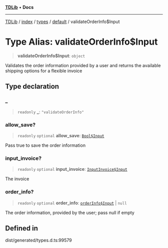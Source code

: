 [**TDLib**](../../../../../../README.md) • **Docs**

***

[TDLib](../../../../../../modules.md) / [index](../../../../../README.md) / [types](../../../README.md) / [default](../README.md) / validateOrderInfo$Input

# Type Alias: validateOrderInfo$Input

> **validateOrderInfo$Input**: `object`

Validates the order information provided by a user and returns the available shipping options for a flexible invoice

## Type declaration

### \_

> `readonly` **\_**: `"validateOrderInfo"`

### allow\_save?

> `readonly` `optional` **allow\_save**: [`Bool$Input`](Bool$Input.md)

Pass true to save the order information

### input\_invoice?

> `readonly` `optional` **input\_invoice**: [`InputInvoice$Input`](InputInvoice$Input.md)

The invoice

### order\_info?

> `readonly` `optional` **order\_info**: [`orderInfo$Input`](orderInfo$Input.md) \| `null`

The order information, provided by the user; pass null if empty

## Defined in

dist/generated/types.d.ts:99579
